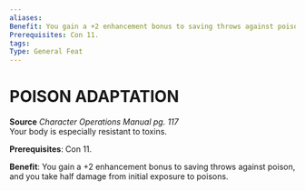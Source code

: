 ```yaml
---
aliases: 
Benefit: You gain a +2 enhancement bonus to saving throws against poison, and you take half damage from initial exposure to poisons.
Prerequisites: Con 11.
tags: 
Type: General Feat
---
```

# POISON ADAPTATION
**Source** _Character Operations Manual pg. 117_  
Your body is especially resistant to toxins.

**Prerequisites**: Con 11.

**Benefit**: You gain a +2 enhancement bonus to saving throws against poison, and you take half damage from initial exposure to poisons.